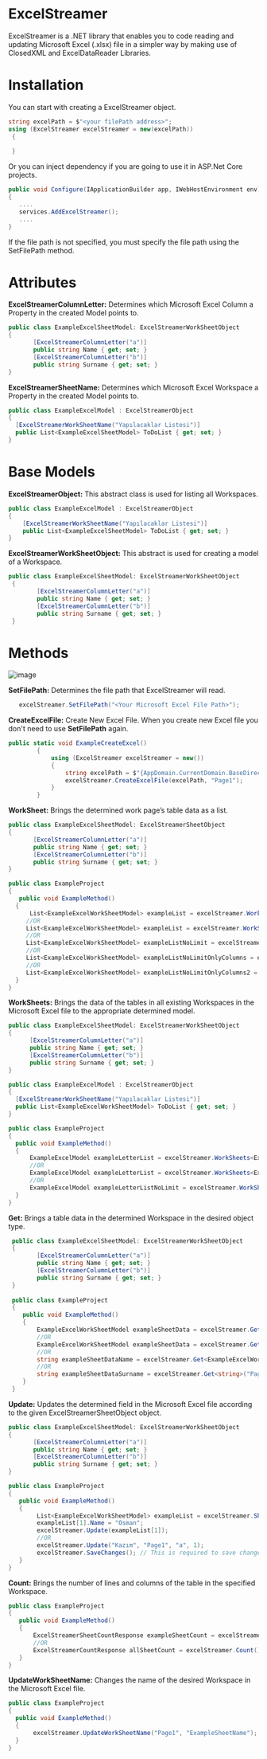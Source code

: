 # ExcelStreamer
ExcelStreamer is a .NET library that enables you to code reading and updating Microsoft Excel (.xlsx) file in a simpler way by making use of ClosedXML and ExcelDataReader Libraries.

# Installation
You can start with creating a ExcelStreamer object. 

```csharp
string excelPath = $"<your filePath address>";
using (ExcelStreamer excelStreamer = new(excelPath))
 {
    
 }
```

Or you can inject dependency if you are going to use it in ASP.Net Core projects. 

```csharp
public void Configure(IApplicationBuilder app, IWebHostEnvironment env)
{
   ....
   services.AddExcelStreamer();
   ....
}
```

If the file path is not specified, you must specify the file path using the SetFilePath method. 

# Attributes
**ExcelStreamerColumnLetter:** Determines which Microsoft Excel Column a Property in the created Model points to. 
 ```csharp
public class ExampleExcelSheetModel: ExcelStreamerWorkSheetObject
 {
        [ExcelStreamerColumnLetter("a")]
        public string Name { get; set; }
        [ExcelStreamerColumnLetter("b")]
        public string Surname { get; set; }
 }
 ```
 
 **ExcelStreamerSheetName:** Determines which Microsoft Excel Workspace a Property in the created Model points to. 
  ```csharp
 public class ExampleExcelModel : ExcelStreamerObject
 {
    [ExcelStreamerWorkSheetName("Yapılacaklar Listesi")]
    public List<ExampleExcelSheetModel> ToDoList { get; set; }
 }
 ```

# Base Models
**ExcelStreamerObject:** This abstract class is used for listing all Workspaces. 

```csharp
public class ExampleExcelModel : ExcelStreamerObject
{
    [ExcelStreamerWorkSheetName("Yapılacaklar Listesi")]
    public List<ExampleExcelSheetModel> ToDoList { get; set; }
}
```

**ExcelStreamerWorkSheetObject:** This abstract is used for creating a model of a Workspace. 

```csharp
public class ExampleExcelSheetModel: ExcelStreamerWorkSheetObject
 {
        [ExcelStreamerColumnLetter("a")]
        public string Name { get; set; }
        [ExcelStreamerColumnLetter("b")]
        public string Surname { get; set; }
 }
```
 

# Methods
![image](https://user-images.githubusercontent.com/33206545/162427262-197f2fbe-6aef-491e-9c2c-812a71b41979.png)

**SetFilePath:** Determines the file path that ExcelStreamer will read. 

```csharp
   excelStreamer.SetFilePath("<Your Microsoft Excel File Path>");
```
**CreateExcelFile:** Create New Excel File. When you create new Excel file you don't need to use **SetFilePath** again.
```csharp
public static void ExampleCreateExcel()
        {
            using (ExcelStreamer excelStreamer = new())
            {
                string excelPath = $"{AppDomain.CurrentDomain.BaseDirectory}CreatedExampleExcel.xlsx";
                excelStreamer.CreateExcelFile(excelPath, "Page1");
            }
        }
 ```

**WorkSheet:**  Brings the determined work page’s table data as a list.
 
 ```csharp
public class ExampleExcelSheetModel: ExcelStreamerSheetObject
 {
        [ExcelStreamerColumnLetter("a")]
        public string Name { get; set; }
        [ExcelStreamerColumnLetter("b")]
        public string Surname { get; set; }
 }
 
 public class ExampleProject 
 {
    public void ExampleMethod()
   {
       List<ExampleExcelWorkSheetModel> exampleList = excelStreamer.WorkSheet<ExampleExcelWorkSheetModel>("Page1", 1, 5, nameof(ExampleExcelWorkSheetModel.Name),      nameof(ExampleExcelWorkSheetModel.Surname));
      //OR
      List<ExampleExcelWorkSheetModel> exampleList = excelStreamer.WorkSheet<ExampleExcelWorkSheetModel>("Page1", 1, 5, "a", "b");
      //OR
      List<ExampleExcelWorkSheetModel> exampleListNoLimit = excelStreamer.WorkSheet<ExampleExcelWorkSheetModel>("Page1");
      //OR
      List<ExampleExcelWorkSheetModel> exampleListNoLimitOnlyColumns = excelStreamer.WorkSheet<ExampleExcelWorkSheetModel>("Page1","a","b");
      //OR
      List<ExampleExcelWorkSheetModel> exampleListNoLimitOnlyColumns2 = excelStreamer.WorkSheet<ExampleExcelWorkSheetModel>("Page1", nameof(ExampleExcelWorkSheetModel.Name));
   }
 }
 ```
 
 **WorkSheets:** Brings the data of the tables in all existing Workspaces in the Microsoft Excel file to the appropriate determined model.
 
  ```csharp
 public class ExampleExcelSheetModel: ExcelStreamerWorkSheetObject
 {
        [ExcelStreamerColumnLetter("a")]
        public string Name { get; set; }
        [ExcelStreamerColumnLetter("b")]
        public string Surname { get; set; }
 }
 
 public class ExampleExcelModel : ExcelStreamerObject
 {
    [ExcelStreamerWorkSheetName("Yapılacaklar Listesi")]
    public List<ExampleExcelWorkSheetModel> ToDoList { get; set; }
 }
 
 public class ExampleProject 
 {
    public void ExampleMethod()
    {
        ExampleExcelModel exampleLetterList = excelStreamer.WorkSheets<ExampleExcelModel>(1, 5, "a", "b");
        //OR
        ExampleExcelModel exampleLetterList = excelStreamer.WorkSheets<ExampleExcelModel>(1, 5, nameof(ExampleExcelWorkSheetModel.Name), nameof(ExampleExcelWorkSheetModel.Surname));
        //OR
        ExampleExcelModel exampleLetterListNoLimit = excelStreamer.WorkSheets<ExampleExcelModel>();
    }
 }
  ```
 
**Get:** Brings a table data in the determined Workspace in the desired object type.  
```csharp
 public class ExampleExcelSheetModel: ExcelStreamerWorkSheetObject
 {
        [ExcelStreamerColumnLetter("a")]
        public string Name { get; set; }
        [ExcelStreamerColumnLetter("b")]
        public string Surname { get; set; }
 }
 
 public class ExampleProject 
 {
    public void ExampleMethod()
    {
        ExampleExcelWorkSheetModel exampleSheetData = excelStreamer.Get<ExampleExcelWorkSheetModel>("Page1", 1, nameof(ExampleExcelWorkSheetModel.Name));
        //OR
        ExampleExcelWorkSheetModel exampleSheetData = excelStreamer.Get<ExampleExcelWorkSheetModel>("Page1", 1, "a","b");
        //OR
        string exampleSheetDataName = excelStreamer.Get<ExampleExcelWorkSheetModel, string>("Page1", nameof(ExampleExcelWorkSheetModel.Name), 1);
        //OR
        string exampleSheetDataSurname = excelStreamer.Get<string>("Page1", "b", 1);
    }
 }
 ```
 
**Update:** Updates the determined field in the Microsoft Excel file according to the given ExcelStreamerSheetObject object. 
 
 ```csharp
 public class ExampleExcelSheetModel: ExcelStreamerWorkSheetObject
 {
        [ExcelStreamerColumnLetter("a")]
        public string Name { get; set; }
        [ExcelStreamerColumnLetter("b")]
        public string Surname { get; set; }
 }
 
 public class ExampleProject 
 {
    public void ExampleMethod()
    {
         List<ExampleExcelWorkSheetModel> exampleList = excelStreamer.Sheet<ExampleExcelWorkSheetModel>("Page1", 1, 5, nameof(ExampleExcelWorkSheetModel.Name), nameof(ExampleExcelWorkSheetModel.Surname));
         exampleList[1].Name = "Osman";
         excelStreamer.Update(exampleList[1]);
         //OR
         excelStreamer.Update("Kazım", "Page1", "a", 1);
         excelStreamer.SaveChanges(); // This is required to save changes.
    }
 }
 ```
 
**Count:** Brings the number of lines and columns of the table in the specified Workspace. 
 
 ```csharp
 public class ExampleProject 
 {
    public void ExampleMethod()
    {
        ExcelStreamerSheetCountResponse exampleSheetCount = excelStreamer.Count("Page1");
        //OR
        ExcelStreamerCountResponse allSheetCount = excelStreamer.Count();
    }
 }
```
 
 **UpdateWorkSheetName:** Changes the name of the desired Workspace in the Microsoft Excel file. 
 
  ```csharp
 public class ExampleProject 
 {
    public void ExampleMethod()
    {
         excelStreamer.UpdateWorkSheetName("Page1", "ExampleSheetName");
    }
 }
```
 
